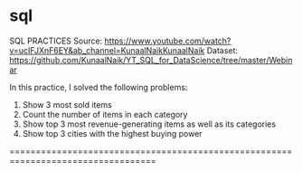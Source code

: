 # sql
SQL PRACTICES
Source: https://www.youtube.com/watch?v=ucIFJXnF6EY&ab_channel=KunaalNaikKunaalNaik
Dataset: https://github.com/KunaalNaik/YT_SQL_for_DataScience/tree/master/Webinar

In this practice, I solved the following problems:
1. Show 3 most sold items
2. Count the number of items in each category
3. Show top 3 most revenue-generating items as well as its categories
4. Show top 3 cities with the highest buying power

==================================================================================
